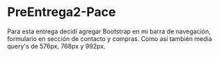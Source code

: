 # PreEntrega2-Pace
Para esta entrega decidí agregar Bootstrap en mi barra de navegación, formulario en sección de contacto y compras. Como así también media query's de 576px, 768px y 992px.
